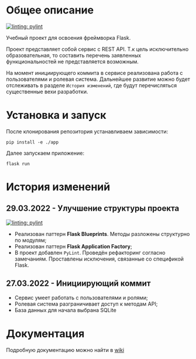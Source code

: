 # Общее описание

[![linting: pylint](https://img.shields.io/badge/linting-pylint-yellowgreen)](https://github.com/PyCQA/pylint)

Учебный проект для освоения фреймворка Flask.

Проект представляет собой сервис с REST API. Т.к цель исключительно образовательная, то составить перечень 
заявленных функциональностей не представляется возможным. 

На момент инициирующего коммита в сервисе реализована работа 
с пользователями и ролевая система. Дальнейшее развитие можно будет отслеживать в разделе `История изменений`, где 
будут перечисляться существенные вехи разработки.

# Установка и запуск

После клонирования репозитория устанавливаем зависимости:

```shell
pip install -e ./app
```

Далее запускаем приложение:
```shell
flask run
```

# История изменений

## 29.03.2022 - Улучшение структуры проекта

[![linting: pylint](https://img.shields.io/badge/linting-pylint-yellowgreen)](https://github.com/PyCQA/pylint)

- Реализован паттерн **Flask Blueprints**. Методы разложены структурно по модулям;
- Реализован паттерн **Flask Application Factory**;
- В проект добавлен `PyLint`. Проведён рефакторинг согласно замечаниям. Проставлены исключения, связанные со спецификой 
Flask. 

## 27.03.2022 - Инициирующий коммит

- Сервис умеет работать с пользователями и ролями;
- Ролевая система разграничивает доступ к методам API; 
- База данных для начала выбрана SQLite 

# Документация

Подробную документацию можно найти в [wiki](https://github.com/ritchiesinger/flask_blog/wiki)